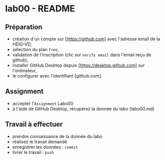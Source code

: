 # lab00 - README

## Préparation
- création d'un compte sur [https://github.com] avec l'adresse email de la HEIG-VD,
- sélection du plan `free`, 
- validation de l'inscription (clic sur `verify email` dans l'email reçu de github),
- installer GitHub Desktop depuis [https://desktop.github.com] sur l'ordinateur,
- le configurer avec l'identifiant [github.com].

## Assignment
- accepter l'`Assignment` Labo00
- à l'aide de GitHub Desktop, récupérez la donnée du labo (labo00.md)

## Travail à effectuer
- prendre connaissance de la donnée du labo
- réalisez le travail demandé
- enregistrer les données : `commit`
- livrer le travail : `push`
